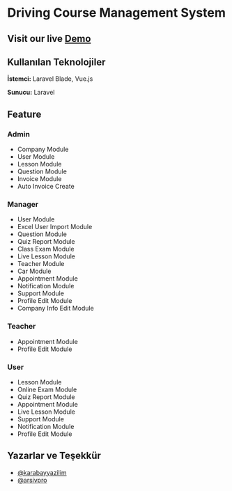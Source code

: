 
# Driving Course Management System



## Visit our live [Demo](https://driving-licence-course-app.karabayyazilim.com/)


## Kullanılan Teknolojiler

**İstemci:** Laravel Blade, Vue.js

**Sunucu:** Laravel


## Feature

### Admin
- Company Module
- User Module
- Lesson Module
- Question Module
- Invoice Module
- Auto Invoice Create

### Manager
- User Module
- Excel User Import Module
- Question Module
- Quiz Report Module
- Class Exam Module
- Live Lesson Module
- Teacher Module
- Car Module
- Appointment Module
- Notification Module
- Support Module
- Profile Edit Module
- Company Info Edit Module

### Teacher
- Appointment Module
- Profile Edit Module

### User
- Lesson Module
- Online Exam Module
- Quiz Report Module
- Appointment Module
- Live Lesson Module
- Support Module
- Notification Module
- Profile Edit Module





## Yazarlar ve Teşekkür

- [@karabayyazilim](https://www.github.com/karabayyazilim)
- [@arsivpro](https://www.github.com/arsivpro)

  
